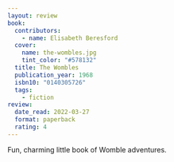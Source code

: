 ```yaml
---
layout: review
book:
  contributors:
    - name: Elisabeth Beresford
  cover:
    name: the-wombles.jpg
    tint_color: "#578132"
  title: The Wombles
  publication_year: 1968
  isbn10: "0140305726"
  tags:
    - fiction
review:
  date_read: 2022-03-27
  format: paperback
  rating: 4
---
```


Fun, charming little book of Womble adventures.
